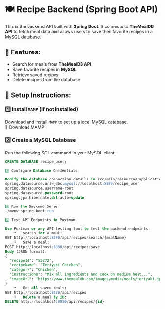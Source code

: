 # 🍽️ Recipe Backend (Spring Boot API)

This is the backend API built with **Spring Boot**. It connects to **TheMealDB API** to fetch meal data and allows users to save their favorite recipes in a MySQL database.

## 🚀 Features:
- Search for meals from **TheMealDB API**
- Save favorite recipes in **MySQL**
- Retrieve saved recipes
- Delete recipes from the database

## 🔧 Setup Instructions:

### 1️⃣ Install `MAMP` (if not installed)
Download and install `MAMP` to set up a local MySQL database.  
🔗 [Download MAMP](https://www.mamp.info/en/)

### 2️⃣ Create a MySQL Database
Run the following SQL command in your MySQL client:
```sql
CREATE DATABASE recipe_user;

3️⃣ Configure Database Credentials

Modify the database connection details in src/main/resources/application.properties if needed:
spring.datasource.url=jdbc:mysql://localhost:8889/recipe_user
spring.datasource.username=root
spring.datasource.password=root
spring.jpa.hibernate.ddl-auto=update

4️⃣ Run the Backend Server
./mvnw spring-boot:run

5️⃣ Test API Endpoints in Postman

Use Postman or any API testing tool to test the backend endpoints:
	•	Search for a meal:
GET http://localhost:8080/api/recipes/search/{mealName}
	•	Save a meal:
POST http://localhost:8080/api/recipes/save
Body (JSON format):
{
  "recipeId": "52772",
  "recipeName": "Teriyaki Chicken",
  "category": "Chicken",
  "instructions": "Mix all ingredients and cook on medium heat...",
  "imageUrl": "https://www.themealdb.com/images/media/meals/teriyaki.jpg"
}
	•	Get all saved meals:
GET http://localhost:8080/api/recipes
	•	Delete a meal by ID:
DELETE http://localhost:8080/api/recipes/{id}

